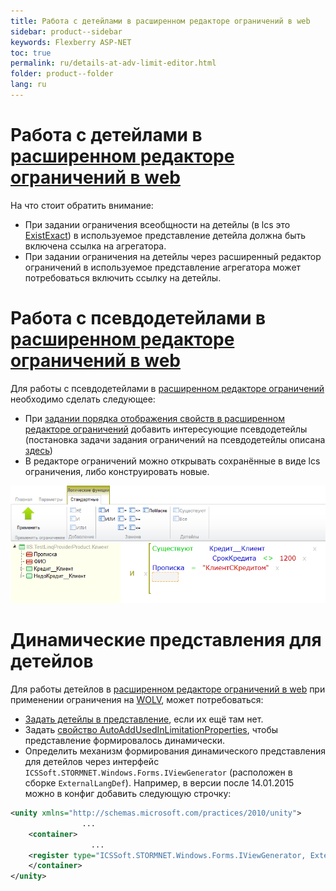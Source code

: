 ```yaml
---
title: Работа с детейлами в расширенном редакторе ограничений в web
sidebar: product--sidebar
keywords: Flexberry ASP-NET
toc: true
permalink: ru/details-at-adv-limit-editor.html
folder: product--folder
lang: ru
---
```


# Работа с детейлами в [расширенном редакторе ограничений в web](advanced-limit-editor.html)
На что стоит обратить внимание:
* При задании ограничения всеобщности на детейлы (в lcs это [ExistExact](exist--exist-exact--exist-all--exist-all-exact.html)) в используемое представление детейла должна быть включена ссылка на агрегатора.
* При задании ограничения на детейлы через расширенный редактор ограничений в используемое представление агрегатора может потребоваться включить ссылку на детейлы.

# Работа с псевдодетейлами в [расширенном редакторе ограничений в web](advanced-limit-editor.html)
Для работы с псевдодетейлами в [расширенном редакторе ограничений](advanced-limit-editor.html) необходимо сделать следующее:
* При [задании порядка отображения свойств в расширенном редакторе ограничений](set-prop-order-at-web-adv-limit-editor.html) добавить интересующие псевдодетейлы (постановка задачи задания ограничений на псевдодетейлы описана [здесь](l-i-n-q-provider.html)) 
* В редакторе ограничений можно открывать сохранённые в виде lcs ограничения, либо конструировать новые.

![](/images/pages/img/page/DetailsAtAdvLimitEditor/LEPseudoDetail.png)

# Динамические представления для детейлов
Для работы детейлов в [расширенном редакторе ограничений в web](advanced-limit-editor.html) при применении ограничения на [WOLV](web-object-list-view.html), может потребоваться:
* [Задать детейлы в представление](set-prop-order-at-web-adv-limit-editor.html), если их ещё там нет.
* Задать [свойство AutoAddUsedInLimitationProperties](set-prop-order-at-web-adv-limit-editor.html), чтобы представление формировалось динамически.
* Определить механизм формирования динамического представления для детейлов через интерфейс `ICSSoft.STORMNET.Windows.Forms.IViewGenerator` (расположен в сборке `ExternalLangDef`). Например, в версии после 14.01.2015 можно в конфиг добавить следующую строчку:

```xml
<unity xmlns="http://schemas.microsoft.com/practices/2010/unity">
				...	
	<container>
				  ...
	<register type="ICSSoft.STORMNET.Windows.Forms.IViewGenerator, ExternalLangDef" mapTo="NewPlatform.Flexberry.Web.Page.LimitEditorViewGenerator, NewPlatform.Flexberry.Web.LimitEditor" />
	</container>
</unity>
```

